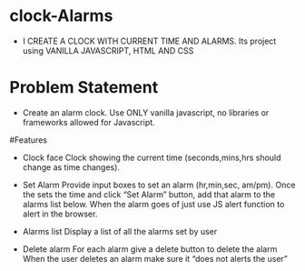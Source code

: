 # clock-Alarms
 * I CREATE A CLOCK WITH CURRENT TIME AND ALARMS. Its project using VANILLA JAVASCRIPT, HTML AND CSS
 
# Problem Statement
 * Create an alarm clock. Use ONLY vanilla javascript, no libraries or frameworks allowed for Javascript.

#Features 
 * Clock face
    Clock showing the current time (seconds,mins,hrs should change as time changes).
 * Set Alarm
    Provide input boxes to set an alarm (hr,min,sec, am/pm).
    Once the sets the time and click “Set Alarm” button, add that alarm to the alarms list below.
    When the alarm goes of just use JS alert function to alert in the browser.
    
 * Alarms list
    Display a list of all the alarms set by user
 * Delete alarm
    For each alarm give a delete button to delete the alarm
    When the user deletes an alarm make sure it “does not alerts the user”



